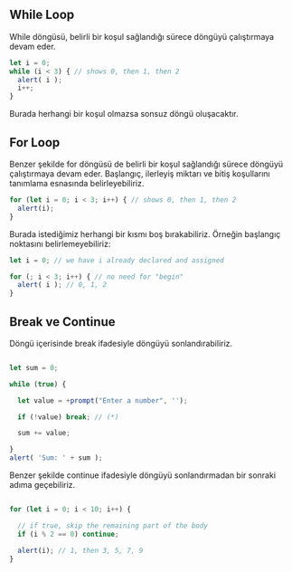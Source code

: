 ## While Loop

While döngüsü, belirli bir koşul sağlandığı sürece döngüyü çalıştırmaya devam eder. 

```js
let i = 0;
while (i < 3) { // shows 0, then 1, then 2
  alert( i );
  i++;
}
```

Burada herhangi bir koşul olmazsa sonsuz döngü oluşacaktır. 

## For Loop

Benzer şekilde for döngüsü de belirli bir koşul sağlandığı sürece döngüyü çalıştırmaya devam eder. Başlangıç, ilerleyiş miktarı ve bitiş koşullarını tanımlama esnasında belirleyebiliriz.

```js
for (let i = 0; i < 3; i++) { // shows 0, then 1, then 2
  alert(i);
}
```

Burada istediğimiz herhangi bir kısmı boş bırakabiliriz. Örneğin başlangıç noktasını belirlemeyebiliriz:

```js
let i = 0; // we have i already declared and assigned

for (; i < 3; i++) { // no need for "begin"
  alert( i ); // 0, 1, 2
}
```

## Break ve Continue

Döngü içerisinde break ifadesiyle döngüyü sonlandırabiliriz. 

```js

let sum = 0;

while (true) {

  let value = +prompt("Enter a number", '');

  if (!value) break; // (*)

  sum += value;

}
alert( 'Sum: ' + sum );
```

Benzer şekilde continue ifadesiyle döngüyü sonlandırmadan bir sonraki adıma geçebiliriz.

```js

for (let i = 0; i < 10; i++) {

  // if true, skip the remaining part of the body
  if (i % 2 == 0) continue;

  alert(i); // 1, then 3, 5, 7, 9
}
```


